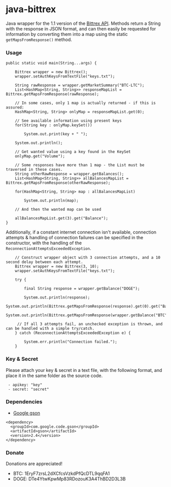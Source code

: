 # java-bittrex
Java wrapper for the 1.1 version of the [Bittrex API](https://bittrex.com/Home/Api). Methods return a String with the response in JSON format, and can then easily be requested for information by converting them into a map using the static ```getMapsFromResponse()``` method.

### Usage
```
public static void main(String...args) {

	Bittrex wrapper = new Bittrex();
	wrapper.setAuthKeysFromTextFile("keys.txt");

	String rawResponse = wrapper.getMarketSummary("BTC-LTC");
	List<HashMap<String, String>> responseMapList = Bittrex.getMapsFromResponse(rawResponse);
			
	// In some cases, only 1 map is actually returned - if this is assured:
	HashMap<String, String> onlyMap = responseMapList.get(0);
			
	// See available information using present keys
	for(String key : onlyMap.keySet())
				
		System.out.print(key + " ");
			
	System.out.println();		
	
	// Get wanted value using a key found in the KeySet
	onlyMap.get("Volume");
		
	// Some responses have more than 1 map - the List must be traversed in these cases.
	String otherRawResponse = wrapper.getBalances();
	List<HashMap<String, String>> allBalancesMapList = Bittrex.getMapsFromResponse(otherRawResponse);
		
	for(HashMap<String, String> map : allBalancesMapList)
		
		System.out.println(map);
			
	// And then the wanted map can be used
		
	allBalancesMapList.get(3).get("Balance");
}
```

Additionally, if a constant internet connection isn't available, connection attempts & handling of connection failures can be specified in the constructor, with the handling of the ```ReconnectionAttemptsExceededException```.

```
	// Construct wrapper object with 3 connection attempts, and a 10 second delay between each attempt.
	Bittrex wrapper = new Bittrex(3, 10);
	wrapper.setAuthKeysFromTextFile("keys.txt");

	try {
			
		final String response = wrapper.getBalance("DOGE");
			
		System.out.println(response);
		System.out.println(Bittrex.getMapsFromResponse(response).get(0).get("Balance"));
		System.out.println(Bittrex.getMapsFromResponse(wrapper.getBalance("BTC")).get(0).get("Balance"));
			
	 // If all 3 attempts fail, an unchecked exception is thrown, and can be handled with a simple try/catch.
	} catch (ReconnectionAttemptsExceededException e) {

		System.err.println("Connection failed.");
	}
```
### Key & Secret

Please attach your key & secret in a text file, with the following format, and place it in the same folder as the source code.

```
 - apikey: "key"
 - secret: "secret"
```

### Dependencies

- [Google gson](https://github.com/google/gson)

```
<dependency>
  <groupId>com.google.code.gson</groupId>
  <artifactId>gson</artifactId>
  <version>2.4</version>
</dependency>
```

### Donate

Donations are appreciated!

- BTC: 1EryF7zrsL2dXCfcsVzkdPfQcDTL9qqFA1
- DOGE: DTe4YtwKpwMp83RDozouK3A4ThBD2D3L3B
